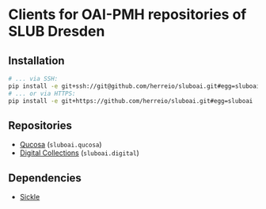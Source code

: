 # Clients for OAI-PMH repositories of SLUB Dresden

## Installation

```sh
# ... via SSH:
pip install -e git+ssh://git@github.com/herreio/sluboai.git#egg=sluboai
# ... or via HTTPS:
pip install -e git+https://github.com/herreio/sluboai.git#egg=sluboai
```

## Repositories

- [Qucosa](https://slub.qucosa.de/) (`sluboai.qucosa`)
- [Digital Collections](https://digital.slub-dresden.de/) (`sluboai.digital`)

## Dependencies

- [Sickle](https://sickle.readthedocs.io/)
